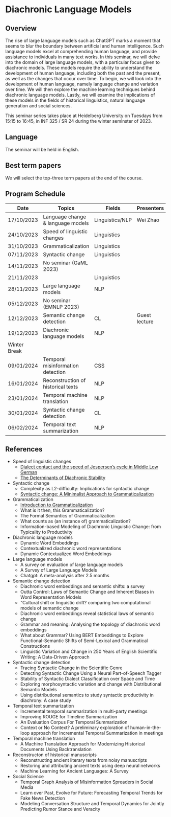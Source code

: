 # Diachronic Language Models 

## Overview

The rise of large language models such as ChatGPT marks a moment that seems to blur the boundary between artificial and human intelligence. Such language models excel at comprehending human language, and provide assistance to individuals in many text works. In this seminar, we will delve into the domain of large language models, with a particular focus given to diachronic models. These models require the ability to understand the development of human language, including both the past and the present, as well as the changes that occur over time. To begin, we will look into the development of human language, namely language change and variation over time. We will then explore the machine learning techniques behind diachronic language models. Lastly, we will examine the implications of these models in the fields of historical linguistics, natural language generation and social sciences.

This seminar series takes place at Heidelberg University on Tuesdays from 15:15 to 16:45, in INF 325 / SR 24 during the winter seminster of 2023.

## Language
The seminar will be held in English.

## Best term papers
We will select the top-three term papers at the end of the course.

## Program Schedule

| Date       | Topics                            | Fields       | Presenters     | References |
|------------|-----------------------------------|----------------|----------------|------------|
| 17/10/2023 | Language change & language models    |   Linguistics/NLP             | Wei Zhao       |            |
| 24/10/2023 | Speed of linguistic changes       | Linguistics    |                |            |            
| 31/10/2023 | Grammaticalization                | Linguistics    |                |            |            
| 07/11/2023 | Syntactic change                  | Linguistics    |                |            |
| 14/11/2023 | No seminar (GaML 2023)            |                |                |            |
| 21/11/2023 |                                   | Linguistics    |                |            |
| 28/11/2023 | Large language models             | NLP            |                |            |
| 05/12/2023 | No seminar (EMNLP 2023)           |                |                |            |
| 12/12/2023 | Semantic change detection         | CL             | Guest lecture  |            |
| 19/12/2023 | Diachronic language models         | NLP            |                |            |
| Winter Break                                   |                |                |            |
| 09/01/2024 | Temporal misinformation detection | CSS             |                |            |
| 16/01/2024 | Reconstruction of historical texts| NLP            |                |            |
| 23/01/2024 | Temporal machine translation       | NLP            |                |            |
| 30/01/2024 | Syntactic change detection         | CL             |                |            |
| 06/02/2024 | Temporal text summarization        | NLP            |                |            |


## References 

- Speed of linguistic changes
  - [Dialect contact and the speed of Jespersen’s cycle in Middle Low German](https://www.aup-online.com/docserver/fulltext/00398691/66/1/01_TET2014.1.BREI.pdf?expires=1697231538&id=id&accname=guest&checksum=51C6AE8362F81C2A8C1329C0A71AD253 )
  - [The Determinants of Diachronic Stability](https://www.google.de/books/edition/The_Determinants_of_Diachronic_Stability/knWODwAAQBAJ?hl=de&gbpv=1&dq=The+determinants+of+diachronic+stability&printsec=frontcover)
- Syntactic change
  - Complexity as L2-difficulty: Implications for syntactic change
  - [Syntactic change: A Minimalist Approach to Grammaticalization](/attachments/RobRou2003.pdf)
- Grammaticalization
  - [Introduction to Grammaticalization](/attachments/Heine2003_Grammaticalization.pdf)
  - What is it then, this Grammaticalization?
  - The Formal Semantics of Grammaticalization
  - What counts as (an instance of) grammaticalization?
  - Information-based Modeling of Diachronic Linguistic Change: from Typicality to Productivity
- Diachronic language models
  - Dynamic Word Embeddings
  - Contextualized diachronic word representations
  - Dynamic Contextualized Word Embeddings
- Large language models
  - A survey on evaluation of large language models
  - A Survey of Large Language Models
  - Chatgpt: A meta-analysis after 2.5 months
- Semantic change detection
  - Diachronic word embeddings and semantic shifts: a survey
  - Outta Control: Laws of Semantic Change and Inherent Biases in Word Representation Models
  - “Cultural shift or linguistic drift? comparing two computational models of semantic change
  - Diachronic word embeddings reveal statistical laws of semantic change
  - Grammar and meaning: Analysing the topology of diachronic word embeddings
  - What about Grammar? Using BERT Embeddings to Explore Functional-Semantic Shifts of Semi-Lexical and Grammatical Constructions
  - Linguistic Variation and Change in 250 Years of English Scientific Writing: A Data-Driven Approach
- Syntactic change detection
  - Tracing Syntactic Change in the Scientific Genre
  - Detecting Syntactic Change Using a Neural Part-of-Speech Tagger
  - Stability of Syntactic Dialect Classification over Space and Time
  - Exploring morphosyntactic variation and change with Distributional Semantic Models
  - Using distributional semantics to study syntactic productivity in diachrony: A case study
- Temporal text summarization
  - Incremental temporal summarization in multi-party meetings
  - Improving ROUGE for Timeline Summarization
  - An Evaluation Corpus For Temporal Summarization
  - Context or No Context? A preliminary exploration of human-in-the-loop approach for Incremental Temporal Summarization in meetings
- Temporal machine translation
  - A Machine Translation Approach for Modernizing Historical Documents Using Backtranslation
- Reconstructon of historical manuscripts
  - Reconstructing ancient literary texts from noisy manuscripts
  - Restoring and attributing ancient texts using deep neural networks
  - Machine Learning for Ancient Languages: A Survey
- Social Science
  - Temporal Graph Analysis of Misinformation Spreaders in Social Media
  - Learn over Past, Evolve for Future: Forecasting Temporal Trends for Fake News Detection
  - Modeling Conversation Structure and Temporal Dynamics for Jointly Predicting Rumor Stance and Veracity
